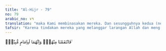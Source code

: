 ```yaml
---
title: "Al-Hijr - 79"
no: 79
arabic_no: ٧٩
translation: "maka Kami membinasakan mereka. Dan sesungguhnya kedua (negeri) itu terletak di satu jalur jalan raya."
tafsir: "Karena tindakan mereka yang melanggar larangan Allah dan meng-abaikan seruan rasul itu, mereka ditimpa azab berupa panas terik selama tujuh hari, tanpa sedikit pun awan yang menaungi. Allah kemudian mengirimkan awan, lalu mereka bernaung di bawahnya. Tiba-tiba dari dalam awan itu memancar nyala api yang menghanguskan mereka. Dalam Surah al-A'raf/7: 91, diterangkan bahwa mereka juga ditimpa gempa yang dahsyat.\n\nLalu datanglah gempa menimpa mereka, dan mereka pun mati bergelimpangan di dalam reruntuhan rumah mereka. (al-A'raf/7: 91)\n\nKemudian Allah swt menerangkan bahwa kota Sodom dan kota Aikah itu adalah dua kota yang berdekatan letaknya, sama-sama terletak di jalan yang biasa dilalui manusia. Bahkan, bekas peninggalan mereka masih dapat dilihat dan diteliti, agar dijadikan pelajaran oleh orang-orang yang mau menggunakan pikirannya."
---
```


فَانْتَقَمْنَا مِنْهُمْۘ وَاِنَّهُمَا لَبِاِمَامٍ مُّبِيْنٍۗ  ࣖ  

